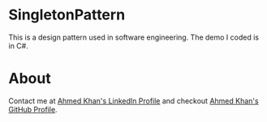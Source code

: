 # SingletonPattern

This is a design pattern used in software engineering. The demo I coded is in C#. 


# About

Contact me at [Ahmed Khan's LinkedIn Profile](https://www.linkedin.com/in/ahmedkhansoftware/) and checkout  [Ahmed Khan's GitHub Profile](https://github.com/ahmedkhansoftware).

